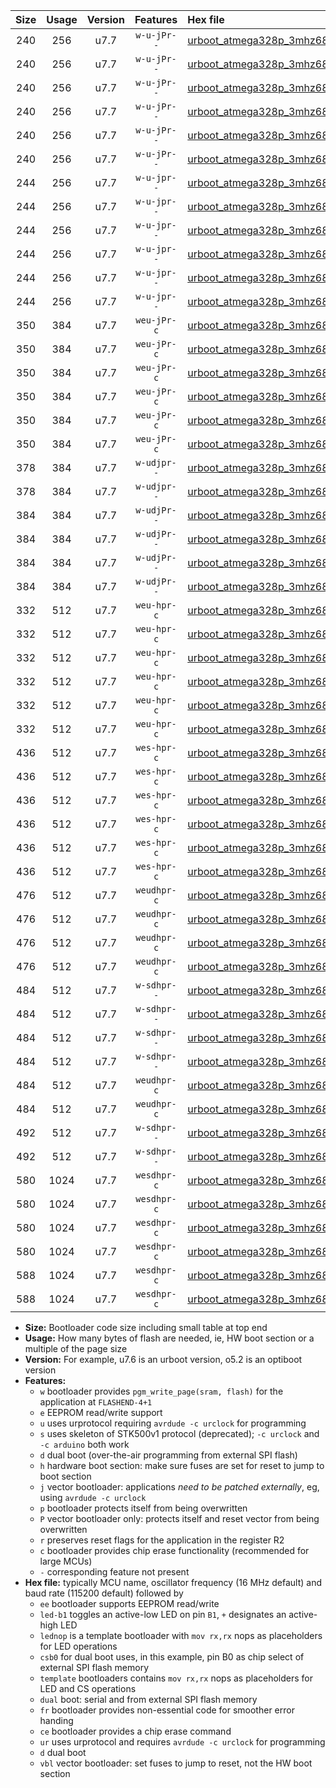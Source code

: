 |Size|Usage|Version|Features|Hex file|
|:-:|:-:|:-:|:-:|:--|
|240|256|u7.7|`w-u-jPr--`|[urboot_atmega328p_3mhz6864_115200bps_led+b1_ur_vbl.hex](https://raw.githubusercontent.com/stefanrueger/urboot.hex/main/mcus/atmega328p/fcpu_3mhz6864/115200_bps/urboot_atmega328p_3mhz6864_115200bps_led+b1_ur_vbl.hex)|
|240|256|u7.7|`w-u-jPr--`|[urboot_atmega328p_3mhz6864_115200bps_led+b5_ur_vbl.hex](https://raw.githubusercontent.com/stefanrueger/urboot.hex/main/mcus/atmega328p/fcpu_3mhz6864/115200_bps/urboot_atmega328p_3mhz6864_115200bps_led+b5_ur_vbl.hex)|
|240|256|u7.7|`w-u-jPr--`|[urboot_atmega328p_3mhz6864_115200bps_led+d5_ur_vbl.hex](https://raw.githubusercontent.com/stefanrueger/urboot.hex/main/mcus/atmega328p/fcpu_3mhz6864/115200_bps/urboot_atmega328p_3mhz6864_115200bps_led+d5_ur_vbl.hex)|
|240|256|u7.7|`w-u-jPr--`|[urboot_atmega328p_3mhz6864_115200bps_led-b1_ur_vbl.hex](https://raw.githubusercontent.com/stefanrueger/urboot.hex/main/mcus/atmega328p/fcpu_3mhz6864/115200_bps/urboot_atmega328p_3mhz6864_115200bps_led-b1_ur_vbl.hex)|
|240|256|u7.7|`w-u-jPr--`|[urboot_atmega328p_3mhz6864_115200bps_led-d5_ur_vbl.hex](https://raw.githubusercontent.com/stefanrueger/urboot.hex/main/mcus/atmega328p/fcpu_3mhz6864/115200_bps/urboot_atmega328p_3mhz6864_115200bps_led-d5_ur_vbl.hex)|
|240|256|u7.7|`w-u-jPr--`|[urboot_atmega328p_3mhz6864_115200bps_lednop_ur_vbl.hex](https://raw.githubusercontent.com/stefanrueger/urboot.hex/main/mcus/atmega328p/fcpu_3mhz6864/115200_bps/urboot_atmega328p_3mhz6864_115200bps_lednop_ur_vbl.hex)|
|244|256|u7.7|`w-u-jpr--`|[urboot_atmega328p_3mhz6864_115200bps_led+b1_fr_ur_vbl.hex](https://raw.githubusercontent.com/stefanrueger/urboot.hex/main/mcus/atmega328p/fcpu_3mhz6864/115200_bps/urboot_atmega328p_3mhz6864_115200bps_led+b1_fr_ur_vbl.hex)|
|244|256|u7.7|`w-u-jpr--`|[urboot_atmega328p_3mhz6864_115200bps_led+b5_fr_ur_vbl.hex](https://raw.githubusercontent.com/stefanrueger/urboot.hex/main/mcus/atmega328p/fcpu_3mhz6864/115200_bps/urboot_atmega328p_3mhz6864_115200bps_led+b5_fr_ur_vbl.hex)|
|244|256|u7.7|`w-u-jpr--`|[urboot_atmega328p_3mhz6864_115200bps_led+d5_fr_ur_vbl.hex](https://raw.githubusercontent.com/stefanrueger/urboot.hex/main/mcus/atmega328p/fcpu_3mhz6864/115200_bps/urboot_atmega328p_3mhz6864_115200bps_led+d5_fr_ur_vbl.hex)|
|244|256|u7.7|`w-u-jpr--`|[urboot_atmega328p_3mhz6864_115200bps_led-b1_fr_ur_vbl.hex](https://raw.githubusercontent.com/stefanrueger/urboot.hex/main/mcus/atmega328p/fcpu_3mhz6864/115200_bps/urboot_atmega328p_3mhz6864_115200bps_led-b1_fr_ur_vbl.hex)|
|244|256|u7.7|`w-u-jpr--`|[urboot_atmega328p_3mhz6864_115200bps_led-d5_fr_ur_vbl.hex](https://raw.githubusercontent.com/stefanrueger/urboot.hex/main/mcus/atmega328p/fcpu_3mhz6864/115200_bps/urboot_atmega328p_3mhz6864_115200bps_led-d5_fr_ur_vbl.hex)|
|244|256|u7.7|`w-u-jpr--`|[urboot_atmega328p_3mhz6864_115200bps_lednop_fr_ur_vbl.hex](https://raw.githubusercontent.com/stefanrueger/urboot.hex/main/mcus/atmega328p/fcpu_3mhz6864/115200_bps/urboot_atmega328p_3mhz6864_115200bps_lednop_fr_ur_vbl.hex)|
|350|384|u7.7|`weu-jPr-c`|[urboot_atmega328p_3mhz6864_115200bps_ee_led+b1_fr_ce_ur_vbl.hex](https://raw.githubusercontent.com/stefanrueger/urboot.hex/main/mcus/atmega328p/fcpu_3mhz6864/115200_bps/urboot_atmega328p_3mhz6864_115200bps_ee_led+b1_fr_ce_ur_vbl.hex)|
|350|384|u7.7|`weu-jPr-c`|[urboot_atmega328p_3mhz6864_115200bps_ee_led+b5_fr_ce_ur_vbl.hex](https://raw.githubusercontent.com/stefanrueger/urboot.hex/main/mcus/atmega328p/fcpu_3mhz6864/115200_bps/urboot_atmega328p_3mhz6864_115200bps_ee_led+b5_fr_ce_ur_vbl.hex)|
|350|384|u7.7|`weu-jPr-c`|[urboot_atmega328p_3mhz6864_115200bps_ee_led+d5_fr_ce_ur_vbl.hex](https://raw.githubusercontent.com/stefanrueger/urboot.hex/main/mcus/atmega328p/fcpu_3mhz6864/115200_bps/urboot_atmega328p_3mhz6864_115200bps_ee_led+d5_fr_ce_ur_vbl.hex)|
|350|384|u7.7|`weu-jPr-c`|[urboot_atmega328p_3mhz6864_115200bps_ee_led-b1_fr_ce_ur_vbl.hex](https://raw.githubusercontent.com/stefanrueger/urboot.hex/main/mcus/atmega328p/fcpu_3mhz6864/115200_bps/urboot_atmega328p_3mhz6864_115200bps_ee_led-b1_fr_ce_ur_vbl.hex)|
|350|384|u7.7|`weu-jPr-c`|[urboot_atmega328p_3mhz6864_115200bps_ee_led-d5_fr_ce_ur_vbl.hex](https://raw.githubusercontent.com/stefanrueger/urboot.hex/main/mcus/atmega328p/fcpu_3mhz6864/115200_bps/urboot_atmega328p_3mhz6864_115200bps_ee_led-d5_fr_ce_ur_vbl.hex)|
|350|384|u7.7|`weu-jPr-c`|[urboot_atmega328p_3mhz6864_115200bps_ee_lednop_fr_ce_ur_vbl.hex](https://raw.githubusercontent.com/stefanrueger/urboot.hex/main/mcus/atmega328p/fcpu_3mhz6864/115200_bps/urboot_atmega328p_3mhz6864_115200bps_ee_lednop_fr_ce_ur_vbl.hex)|
|378|384|u7.7|`w-udjpr--`|[urboot_atmega328p_3mhz6864_115200bps_led+b1_csd5_dual_ur_vbl.hex](https://raw.githubusercontent.com/stefanrueger/urboot.hex/main/mcus/atmega328p/fcpu_3mhz6864/115200_bps/urboot_atmega328p_3mhz6864_115200bps_led+b1_csd5_dual_ur_vbl.hex)|
|378|384|u7.7|`w-udjpr--`|[urboot_atmega328p_3mhz6864_115200bps_template_dual_ur_vbl.hex](https://raw.githubusercontent.com/stefanrueger/urboot.hex/main/mcus/atmega328p/fcpu_3mhz6864/115200_bps/urboot_atmega328p_3mhz6864_115200bps_template_dual_ur_vbl.hex)|
|384|384|u7.7|`w-udjPr--`|[urboot_atmega328p_3mhz6864_115200bps_led+b1_csb0_dual_ur_vbl.hex](https://raw.githubusercontent.com/stefanrueger/urboot.hex/main/mcus/atmega328p/fcpu_3mhz6864/115200_bps/urboot_atmega328p_3mhz6864_115200bps_led+b1_csb0_dual_ur_vbl.hex)|
|384|384|u7.7|`w-udjPr--`|[urboot_atmega328p_3mhz6864_115200bps_led+d5_csb0_dual_ur_vbl.hex](https://raw.githubusercontent.com/stefanrueger/urboot.hex/main/mcus/atmega328p/fcpu_3mhz6864/115200_bps/urboot_atmega328p_3mhz6864_115200bps_led+d5_csb0_dual_ur_vbl.hex)|
|384|384|u7.7|`w-udjPr--`|[urboot_atmega328p_3mhz6864_115200bps_led-b1_csb0_dual_ur_vbl.hex](https://raw.githubusercontent.com/stefanrueger/urboot.hex/main/mcus/atmega328p/fcpu_3mhz6864/115200_bps/urboot_atmega328p_3mhz6864_115200bps_led-b1_csb0_dual_ur_vbl.hex)|
|384|384|u7.7|`w-udjPr--`|[urboot_atmega328p_3mhz6864_115200bps_led-d5_csb0_dual_ur_vbl.hex](https://raw.githubusercontent.com/stefanrueger/urboot.hex/main/mcus/atmega328p/fcpu_3mhz6864/115200_bps/urboot_atmega328p_3mhz6864_115200bps_led-d5_csb0_dual_ur_vbl.hex)|
|332|512|u7.7|`weu-hpr-c`|[urboot_atmega328p_3mhz6864_115200bps_ee_led+b1_fr_ce_ur.hex](https://raw.githubusercontent.com/stefanrueger/urboot.hex/main/mcus/atmega328p/fcpu_3mhz6864/115200_bps/urboot_atmega328p_3mhz6864_115200bps_ee_led+b1_fr_ce_ur.hex)|
|332|512|u7.7|`weu-hpr-c`|[urboot_atmega328p_3mhz6864_115200bps_ee_led+b5_fr_ce_ur.hex](https://raw.githubusercontent.com/stefanrueger/urboot.hex/main/mcus/atmega328p/fcpu_3mhz6864/115200_bps/urboot_atmega328p_3mhz6864_115200bps_ee_led+b5_fr_ce_ur.hex)|
|332|512|u7.7|`weu-hpr-c`|[urboot_atmega328p_3mhz6864_115200bps_ee_led+d5_fr_ce_ur.hex](https://raw.githubusercontent.com/stefanrueger/urboot.hex/main/mcus/atmega328p/fcpu_3mhz6864/115200_bps/urboot_atmega328p_3mhz6864_115200bps_ee_led+d5_fr_ce_ur.hex)|
|332|512|u7.7|`weu-hpr-c`|[urboot_atmega328p_3mhz6864_115200bps_ee_led-b1_fr_ce_ur.hex](https://raw.githubusercontent.com/stefanrueger/urboot.hex/main/mcus/atmega328p/fcpu_3mhz6864/115200_bps/urboot_atmega328p_3mhz6864_115200bps_ee_led-b1_fr_ce_ur.hex)|
|332|512|u7.7|`weu-hpr-c`|[urboot_atmega328p_3mhz6864_115200bps_ee_led-d5_fr_ce_ur.hex](https://raw.githubusercontent.com/stefanrueger/urboot.hex/main/mcus/atmega328p/fcpu_3mhz6864/115200_bps/urboot_atmega328p_3mhz6864_115200bps_ee_led-d5_fr_ce_ur.hex)|
|332|512|u7.7|`weu-hpr-c`|[urboot_atmega328p_3mhz6864_115200bps_ee_lednop_fr_ce_ur.hex](https://raw.githubusercontent.com/stefanrueger/urboot.hex/main/mcus/atmega328p/fcpu_3mhz6864/115200_bps/urboot_atmega328p_3mhz6864_115200bps_ee_lednop_fr_ce_ur.hex)|
|436|512|u7.7|`wes-hpr-c`|[urboot_atmega328p_3mhz6864_115200bps_ee_led+b1_fr_ce.hex](https://raw.githubusercontent.com/stefanrueger/urboot.hex/main/mcus/atmega328p/fcpu_3mhz6864/115200_bps/urboot_atmega328p_3mhz6864_115200bps_ee_led+b1_fr_ce.hex)|
|436|512|u7.7|`wes-hpr-c`|[urboot_atmega328p_3mhz6864_115200bps_ee_led+b5_fr_ce.hex](https://raw.githubusercontent.com/stefanrueger/urboot.hex/main/mcus/atmega328p/fcpu_3mhz6864/115200_bps/urboot_atmega328p_3mhz6864_115200bps_ee_led+b5_fr_ce.hex)|
|436|512|u7.7|`wes-hpr-c`|[urboot_atmega328p_3mhz6864_115200bps_ee_led+d5_fr_ce.hex](https://raw.githubusercontent.com/stefanrueger/urboot.hex/main/mcus/atmega328p/fcpu_3mhz6864/115200_bps/urboot_atmega328p_3mhz6864_115200bps_ee_led+d5_fr_ce.hex)|
|436|512|u7.7|`wes-hpr-c`|[urboot_atmega328p_3mhz6864_115200bps_ee_led-b1_fr_ce.hex](https://raw.githubusercontent.com/stefanrueger/urboot.hex/main/mcus/atmega328p/fcpu_3mhz6864/115200_bps/urboot_atmega328p_3mhz6864_115200bps_ee_led-b1_fr_ce.hex)|
|436|512|u7.7|`wes-hpr-c`|[urboot_atmega328p_3mhz6864_115200bps_ee_led-d5_fr_ce.hex](https://raw.githubusercontent.com/stefanrueger/urboot.hex/main/mcus/atmega328p/fcpu_3mhz6864/115200_bps/urboot_atmega328p_3mhz6864_115200bps_ee_led-d5_fr_ce.hex)|
|436|512|u7.7|`wes-hpr-c`|[urboot_atmega328p_3mhz6864_115200bps_ee_lednop_fr_ce.hex](https://raw.githubusercontent.com/stefanrueger/urboot.hex/main/mcus/atmega328p/fcpu_3mhz6864/115200_bps/urboot_atmega328p_3mhz6864_115200bps_ee_lednop_fr_ce.hex)|
|476|512|u7.7|`weudhpr-c`|[urboot_atmega328p_3mhz6864_115200bps_ee_led+b1_csb0_dual_fr_ce_ur.hex](https://raw.githubusercontent.com/stefanrueger/urboot.hex/main/mcus/atmega328p/fcpu_3mhz6864/115200_bps/urboot_atmega328p_3mhz6864_115200bps_ee_led+b1_csb0_dual_fr_ce_ur.hex)|
|476|512|u7.7|`weudhpr-c`|[urboot_atmega328p_3mhz6864_115200bps_ee_led+d5_csb0_dual_fr_ce_ur.hex](https://raw.githubusercontent.com/stefanrueger/urboot.hex/main/mcus/atmega328p/fcpu_3mhz6864/115200_bps/urboot_atmega328p_3mhz6864_115200bps_ee_led+d5_csb0_dual_fr_ce_ur.hex)|
|476|512|u7.7|`weudhpr-c`|[urboot_atmega328p_3mhz6864_115200bps_ee_led-b1_csb0_dual_fr_ce_ur.hex](https://raw.githubusercontent.com/stefanrueger/urboot.hex/main/mcus/atmega328p/fcpu_3mhz6864/115200_bps/urboot_atmega328p_3mhz6864_115200bps_ee_led-b1_csb0_dual_fr_ce_ur.hex)|
|476|512|u7.7|`weudhpr-c`|[urboot_atmega328p_3mhz6864_115200bps_ee_led-d5_csb0_dual_fr_ce_ur.hex](https://raw.githubusercontent.com/stefanrueger/urboot.hex/main/mcus/atmega328p/fcpu_3mhz6864/115200_bps/urboot_atmega328p_3mhz6864_115200bps_ee_led-d5_csb0_dual_fr_ce_ur.hex)|
|484|512|u7.7|`w-sdhpr--`|[urboot_atmega328p_3mhz6864_115200bps_led+b1_csb0_dual_fr.hex](https://raw.githubusercontent.com/stefanrueger/urboot.hex/main/mcus/atmega328p/fcpu_3mhz6864/115200_bps/urboot_atmega328p_3mhz6864_115200bps_led+b1_csb0_dual_fr.hex)|
|484|512|u7.7|`w-sdhpr--`|[urboot_atmega328p_3mhz6864_115200bps_led+d5_csb0_dual_fr.hex](https://raw.githubusercontent.com/stefanrueger/urboot.hex/main/mcus/atmega328p/fcpu_3mhz6864/115200_bps/urboot_atmega328p_3mhz6864_115200bps_led+d5_csb0_dual_fr.hex)|
|484|512|u7.7|`w-sdhpr--`|[urboot_atmega328p_3mhz6864_115200bps_led-b1_csb0_dual_fr.hex](https://raw.githubusercontent.com/stefanrueger/urboot.hex/main/mcus/atmega328p/fcpu_3mhz6864/115200_bps/urboot_atmega328p_3mhz6864_115200bps_led-b1_csb0_dual_fr.hex)|
|484|512|u7.7|`w-sdhpr--`|[urboot_atmega328p_3mhz6864_115200bps_led-d5_csb0_dual_fr.hex](https://raw.githubusercontent.com/stefanrueger/urboot.hex/main/mcus/atmega328p/fcpu_3mhz6864/115200_bps/urboot_atmega328p_3mhz6864_115200bps_led-d5_csb0_dual_fr.hex)|
|484|512|u7.7|`weudhpr-c`|[urboot_atmega328p_3mhz6864_115200bps_ee_led+b1_csd5_dual_fr_ce_ur.hex](https://raw.githubusercontent.com/stefanrueger/urboot.hex/main/mcus/atmega328p/fcpu_3mhz6864/115200_bps/urboot_atmega328p_3mhz6864_115200bps_ee_led+b1_csd5_dual_fr_ce_ur.hex)|
|484|512|u7.7|`weudhpr-c`|[urboot_atmega328p_3mhz6864_115200bps_ee_template_dual_fr_ce_ur.hex](https://raw.githubusercontent.com/stefanrueger/urboot.hex/main/mcus/atmega328p/fcpu_3mhz6864/115200_bps/urboot_atmega328p_3mhz6864_115200bps_ee_template_dual_fr_ce_ur.hex)|
|492|512|u7.7|`w-sdhpr--`|[urboot_atmega328p_3mhz6864_115200bps_led+b1_csd5_dual_fr.hex](https://raw.githubusercontent.com/stefanrueger/urboot.hex/main/mcus/atmega328p/fcpu_3mhz6864/115200_bps/urboot_atmega328p_3mhz6864_115200bps_led+b1_csd5_dual_fr.hex)|
|492|512|u7.7|`w-sdhpr--`|[urboot_atmega328p_3mhz6864_115200bps_template_dual_fr.hex](https://raw.githubusercontent.com/stefanrueger/urboot.hex/main/mcus/atmega328p/fcpu_3mhz6864/115200_bps/urboot_atmega328p_3mhz6864_115200bps_template_dual_fr.hex)|
|580|1024|u7.7|`wesdhpr-c`|[urboot_atmega328p_3mhz6864_115200bps_ee_led+b1_csb0_dual_fr_ce.hex](https://raw.githubusercontent.com/stefanrueger/urboot.hex/main/mcus/atmega328p/fcpu_3mhz6864/115200_bps/urboot_atmega328p_3mhz6864_115200bps_ee_led+b1_csb0_dual_fr_ce.hex)|
|580|1024|u7.7|`wesdhpr-c`|[urboot_atmega328p_3mhz6864_115200bps_ee_led+d5_csb0_dual_fr_ce.hex](https://raw.githubusercontent.com/stefanrueger/urboot.hex/main/mcus/atmega328p/fcpu_3mhz6864/115200_bps/urboot_atmega328p_3mhz6864_115200bps_ee_led+d5_csb0_dual_fr_ce.hex)|
|580|1024|u7.7|`wesdhpr-c`|[urboot_atmega328p_3mhz6864_115200bps_ee_led-b1_csb0_dual_fr_ce.hex](https://raw.githubusercontent.com/stefanrueger/urboot.hex/main/mcus/atmega328p/fcpu_3mhz6864/115200_bps/urboot_atmega328p_3mhz6864_115200bps_ee_led-b1_csb0_dual_fr_ce.hex)|
|580|1024|u7.7|`wesdhpr-c`|[urboot_atmega328p_3mhz6864_115200bps_ee_led-d5_csb0_dual_fr_ce.hex](https://raw.githubusercontent.com/stefanrueger/urboot.hex/main/mcus/atmega328p/fcpu_3mhz6864/115200_bps/urboot_atmega328p_3mhz6864_115200bps_ee_led-d5_csb0_dual_fr_ce.hex)|
|588|1024|u7.7|`wesdhpr-c`|[urboot_atmega328p_3mhz6864_115200bps_ee_led+b1_csd5_dual_fr_ce.hex](https://raw.githubusercontent.com/stefanrueger/urboot.hex/main/mcus/atmega328p/fcpu_3mhz6864/115200_bps/urboot_atmega328p_3mhz6864_115200bps_ee_led+b1_csd5_dual_fr_ce.hex)|
|588|1024|u7.7|`wesdhpr-c`|[urboot_atmega328p_3mhz6864_115200bps_ee_template_dual_fr_ce.hex](https://raw.githubusercontent.com/stefanrueger/urboot.hex/main/mcus/atmega328p/fcpu_3mhz6864/115200_bps/urboot_atmega328p_3mhz6864_115200bps_ee_template_dual_fr_ce.hex)|

- **Size:** Bootloader code size including small table at top end
- **Usage:** How many bytes of flash are needed, ie, HW boot section or a multiple of the page size
- **Version:** For example, u7.6 is an urboot version, o5.2 is an optiboot version
- **Features:**
  + `w` bootloader provides `pgm_write_page(sram, flash)` for the application at `FLASHEND-4+1`
  + `e` EEPROM read/write support
  + `u` uses urprotocol requiring `avrdude -c urclock` for programming
  + `s` uses skeleton of STK500v1 protocol (deprecated); `-c urclock` and `-c arduino` both work
  + `d` dual boot (over-the-air programming from external SPI flash)
  + `h` hardware boot section: make sure fuses are set for reset to jump to boot section
  + `j` vector bootloader: applications *need to be patched externally*, eg, using `avrdude -c urclock`
  + `p` bootloader protects itself from being overwritten
  + `P` vector bootloader only: protects itself and reset vector from being overwritten
  + `r` preserves reset flags for the application in the register R2
  + `c` bootloader provides chip erase functionality (recommended for large MCUs)
  + `-` corresponding feature not present
- **Hex file:** typically MCU name, oscillator frequency (16 MHz default) and baud rate (115200 default) followed by
  + `ee` bootloader supports EEPROM read/write
  + `led-b1` toggles an active-low LED on pin `B1`, `+` designates an active-high LED
  + `lednop` is a template bootloader with `mov rx,rx` nops as placeholders for LED operations
  + `csb0` for dual boot uses, in this example, pin B0 as chip select of external SPI flash memory
  + `template` bootloaders contains `mov rx,rx` nops as placeholders for LED and CS operations
  + `dual` boot: serial and from external SPI flash memory
  + `fr` bootloader provides non-essential code for smoother error handing
  + `ce` bootloader provides a chip erase command
  + `ur` uses urprotocol and requires `avrdude -c urclock` for programming
  + `d` dual boot
  + `vbl` vector bootloader: set fuses to jump to reset, not the HW boot section
